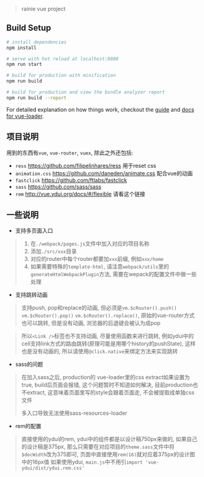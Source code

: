 
> rainie vue project

## Build Setup

``` bash
# install dependencies
npm install

# serve with hot reload at localhost:8080
npm run start

# build for production with minification
npm run build

# build for production and view the bundle analyzer report
npm run build --report
```

For detailed explanation on how things work, checkout the [guide](http://vuejs-templates.github.io/webpack/) and [docs for vue-loader](http://vuejs.github.io/vue-loader).

## 项目说明

用到的东西有`vue`, `vue-router`, `vuex`, 除此之外还包括:

 - `ress` https://github.com/filipelinhares/ress 用于reset css
 - `animation.css` https://github.com/daneden/animate.css 配合vue的动画
 - `fastclick` https://github.com/ftlabs/fastclick 
 - `sass` https://github.com/sass/sass
 - `rem` http://vue.ydui.org/docs/#/flexible 请看这个链接

## 一些说明

- 支持多页面入口
 >1. 在`./webpack/pages.js`文件中加入对应的项目名称
 >2. 添加`./src/xxx`目录
 >3. 对应的router中每个router都要加`xxx`前缀, 例如`xxx/home`
 >4. 如果需要特殊的`template-html`, 请注意`webpack/utils`里的`generateHtmlWebpackPlugin`方法, 需要在wepack的配置文件中做一些处理

- 支持跳转动画

>支持push, pop和replace的动画, 但必须是`vm.$cRouter().push()` `vm.$cRouter().pop()` `vm.$cRouter().replace()`, 原始的vue-router方式也可以跳转, 但是没有动画, 浏览器的后退键会被认为成pop

>所以`<Link />`标签也不支持动画, 尽量使用函数来进行跳转, 例如ydui中的cell支持link方式的路由跳转(原理可能是用哪个history的pushState), 这样也是没有动画的, 所以请使用`@click.native`来绑定方法来实现跳转

- sass的问题
>在加入sass之后, production的 vue-loader里的css extract如果设置为true, build后页面会报错, 这个问题暂时不知道如何解决, 目前production也不extract, 这意味着页面里写的style会跟着页面走, 不会被提取成单独css文件
>
>多入口导致无法使用sass-resources-loader

- rem的配置
>直接使用的ydui的rem, ydui中的组件都是以设计稿750px来做的, 如果自己的设计稿是375px, 那么只需要在对应项目的`theme.sass`文件中将`$docWidth`改为375即可, 页面中直接使用`rem(16)`就对应着375px的设计图中的16px值
>如果使用ydui, `main.js`中不用引`import 'vue-ydui/dist/ydui.rem.css'`

